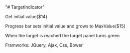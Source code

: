 "# TargetIndicator" 

Get initial value($14)

Progress bar sets initial value and grows to MaxValue($15)

When the target is reached the target panel turns green

Framworks:
JQuery, Ajax, Css, Bower

